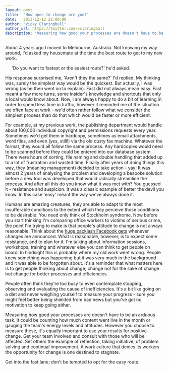 ```yaml
---
layout: post
title:  "How open to change are you?"
date:   2013-12-12 22:00:00
author: "Vicky Claringbull"
author_url: https://twitter.com/vclaringbull
description: "Measuring how good your processes are doesn't have to be an arduous task. It could be counting how much content went live in the month or gauging the team's energy levels and attitudes."
---
```


About 4 years ago I moved to Melbourne, Australia. Not knowing my way around, I'd asked my housemate at the time the best route to get to my new work.

<p style="margin-left: 20px;">'Do you want to fastest or the easiest route?' he'd asked.</p>

His response surprised me, 'Aren't they the same?' I'd replied. My thinking was, surely the simplest way would be the quickest. But actually, I was wrong (as he then went on to explain). Fast did not always mean easy. Fast meant a few more turns, some insider's knowledge and shortcuts that only a local would know about. Now, I am always happy to do a bit of learning in order to spend less time in traffic, however it reminded me of the situation we often face at work - we'd often rather follow what we consider the simplest process than do that which would be faster or more efficient.

For example, at my previous work, the publishing department would handle about 100,000 individual copyright and permissions requests every year. Sometimes we'd get them in hardcopy, sometimes as email attachments, word files, and even (yes, still!) via the old dusty fax machine. Whatever the format, they would all follow the same process. Any hardcopies would need to be scanned before they could be entered into our database system. There were hours of sorting, file naming and double handling that added up to a lot of frustration and wasted time. Finally after years of doing things this way, they (meaning management) decided to take action - yay! It was almost 2 years of analysing the problem and developing a bespoke solution before a new tool was developed that would radically streamline the process. And after all this do you know what it was met with? You guessed it - resistance and suspicion. It was a classic example of better the devil you know. In this case 'easy' meant the way we've always done it.

Humans are amazing creatures, they are able to adapt to the most insufferable conditions to the extent which they perceive those conditions to be desirable. You need only think of Stockholm syndrome. Now before you start thinking I'm comparing office workers to victims of serious crime, the point I'm trying to make is that people's attitude to change is not always reasonable. Think about the <a href="http://www.buzzfeed.com/tommywilhelm/the-facebook-timeline-of-facebook-backlashes" target="_blank">huge backlash Facebook gets</a> whenever changes are announced. What is reasonable, however, is to expect some resistance, and to plan for it. I'm talking about information sessions, workshops, training and whatever else you can think to get people on board. In hindsight this is probably where my old work went wrong. People knew something was happening but it was very much in the background and it was able to be forgotten about. It's a reminder that what matters here is to get people thinking about change; change not for the sake of change but change for better processes and efficiencies.

People often think they're too busy to even contemplate stopping, observing and evaluating the cause of inefficiencies. It's a bit like going on a diet and never weighing yourself to measure your progress - sure you might feel better being shielded from bad news but you've got no motivation to keep going either.

Measuring how good your processes are doesn't have to be an arduous task. It could be counting how much content went live in the month or gauging the team's energy levels and attitudes. However you choose to measure these, it's equally important to use your results for positive change. Get your team involved and consult with those who will be affected. Set others the example of reflection, taking initiative, of problem solving and continual improvement. A work culture that denies its workers the opportunity for change is one destined to stagnate.

Get into the fast lane; don't be tempted to opt for the easy route.